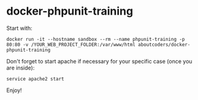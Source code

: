 # docker-phpunit-training

Start with:

```
docker run -it --hostname sandbox --rm --name phpunit-training -p 80:80 -v /YOUR_WEB_PROJECT_FOLDER:/var/www/html aboutcoders/docker-phpunit-training
```

Don't forget to start apache if necessary for your specific case (once you are inside):
```
service apache2 start
```

Enjoy!
